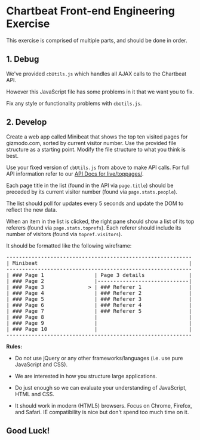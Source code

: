 # Chartbeat Front-end Engineering Exercise

This exercise is comprised of multiple parts, and should be done in order.


## 1.  Debug

We've provided `cbUtils.js` which handles all AJAX calls to the Chartbeat API.

However this JavaScript file has some problems in it that we want you to fix.

Fix any style or functionality problems with `cbUtils.js`.


## 2.  Develop

Create a web app called Minibeat that shows the top ten visited pages
for gizmodo.com, sorted by current visitor number.  Use the provided file
structure as a starting point.  Modify the file structure to what you
think is best.

Use your fixed version of `cbUtils.js` from above to make API calls.  For full
API information refer to our [API Docs for live/toppages/](https://chartbeat.com/docs/api/explore/#endpoint=live/toppages/v3/).

Each page title in the list (found in the API via `page.title`) should be
preceded by its current visitor number (found via `page.stats.people`).

The list should poll for updates every 5 seconds and update the DOM to reflect
the new data.

When an item in the list is clicked, the right pane should show a list of
its top referers (found via `page.stats.toprefs`).  Each referer should include
its number of visitors (found via `topref.visitors`).

It should be formatted like the following wireframe:

<pre>
-----------------------------------------------------------
| Minibeat                                                |
-----------------------------------------------------------
| ### Page 1                | Page 3 details              |
| ### Page 2                |-----------------------------|
| ### Page 3              > | ### Referer 1               |
| ### Page 4                | ### Referer 2               |
| ### Page 5                | ### Referer 3               |
| ### Page 6                | ### Referer 4               |
| ### Page 7                | ### Referer 5               |
| ### Page 8                |                             |
| ### Page 9                |                             |
| ### Page 10               |                             |
-----------------------------------------------------------
</pre>

**Rules:**

 * Do not use jQuery or any other frameworks/languages (i.e. use pure JavaScript and CSS).

 * We are interested in how you structure large applications.

 * Do just enough so we can evaluate your understanding of JavaScript, HTML and CSS.

 * It should work in modern (HTML5) browsers. Focus on Chrome, Firefox, and Safari. IE compatibility is nice but don't spend too much time on it.

## Good Luck!
